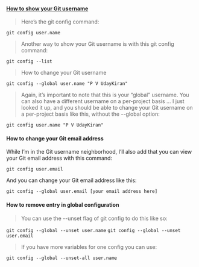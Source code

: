#### [How to show your Git username](https://alvinalexander.com/git/git-show-change-username-email-address)
>Here’s the git config command:

`git config user.name`

>Another way to show your Git username is with this git config command:

`git config --list`

>How to change your Git username

`git config --global user.name "P V UdayKiran"`

> Again, it’s important to note that this is your “global” username. You can also have a different username on a per-project basis ... I just looked it up, and you should be able to change your Git username on a per-project basis like this, without the --global option:

`git config user.name "P V UdayKiran"`

#### How to change your Git email address
While I’m in the Git username neighborhood, I’ll also add that you can view your Git email address with this command:

`git config user.email`

And you can change your Git email address like this:

`git config --global user.email [your email address here]`

#### How to remove entry in global configuration
>You can use the --unset flag of git config to do this like so:

`git config --global --unset user.name`
`git config --global --unset user.email`
>If you have more variables for one config you can use:

`git config --global --unset-all user.name`